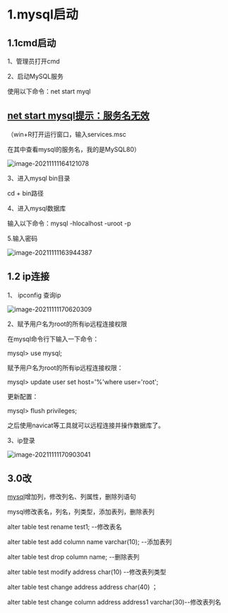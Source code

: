 # 1.mysql启动

## 1.1cmd启动

1、管理员打开cmd

2、启动MySQL服务

使用以下命令：net start myql

## [net start mysql提示：服务名无效](https://www.cnblogs.com/sophia194910/p/5541842.html)

（win+R打开运行窗口，输入services.msc

在其中查看mysql的服务名，我的是MySQL80）

![image-20211111164121078](C:\Users\fanyin\AppData\Roaming\Typora\typora-user-images\image-20211111164121078.png)

3、进入mysql  bin目录

cd  + bin路径

4、进入mysql数据库

输入以下命令：mysql -hlocalhost -uroot -p

5.输入密码

![image-20211111163944387](C:\Users\fanyin\AppData\Roaming\Typora\typora-user-images\image-20211111163944387.png)



## 1.2 ip连接

1、 ipconfig 查询ip

![image-20211111170620309](C:\Users\fanyin\AppData\Roaming\Typora\typora-user-images\image-20211111170620309.png)

2、赋予用户名为root的所有ip远程连接权限

在mysql命令行下输入一下命令：

mysql> use mysql;

赋予用户名为root的所有ip远程连接权限：

mysql> update user set host='%'where user='root';

更新配置：

mysql> flush privileges;

之后使用navicat等工具就可以远程连接并操作数据库了。

3、ip登录

![image-20211111170903041](C:\Users\fanyin\AppData\Roaming\Typora\typora-user-images\image-20211111170903041.png)



## 3.0改

[mysql](https://www.2cto.com/database/MySQL/)增加列，修改列名、列属性，删除列语句

 

mysql修改表名，列名，列类型，添加表列，删除表列  

 

alter table test rename test1; --修改表名  

 

alter table test add  column name varchar(10); --添加表列  



alter table test drop  column name; --删除表列  

 

alter table test modify address char(10) --修改表列类型  



alter table test change address address  char(40)  ；

alter table test change  column address address1 varchar(30)--修改表列名